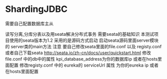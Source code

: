 # ShardingJDBC
需要自己配置数据库主从

读写分离,分库分表以及用seata解决分布式事务 
需要seata的基础知识 本测试项目使用的seata版本为1.2 
采用的是源码方式启动
启动seata源码里面server模块的 server类的main方法
注意  要自己修改seata里面的file.conf  以及 registy.conf
或者自己下载seata
http://seata.io/zh-cn/docs/user/quickstart.html
修改file.conf  中的db中的属性  kpi_database_address为你的数据库ip 或者在hosts里面配置
修改registy.conf 中的 eureka的 serviceUrl 属性 为你的eureka ip 或者在hosts里面配置
